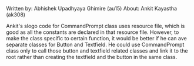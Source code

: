 Written by: Abhishek Upadhyaya Ghimire (au15)
About: Ankit Kayastha (ak308)

Ankit's slogo code for CommandPrompt class uses resource file, which is good as all the constants are declared in that resource file. However, to make the class specific to certain function, it would be better if he can ave separate classes for Button and Textfield. He could use CommandPrompt class only to call those button and textfield related classes and link it to the root rather than creating the textfield and the button in the same class.
